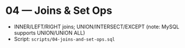 # 04 — Joins & Set Ops

- INNER/LEFT/RIGHT joins; UNION/INTERSECT/EXCEPT (note: MySQL supports UNION/UNION ALL)
- Script: `scripts/04-joins-and-set-ops.sql`
